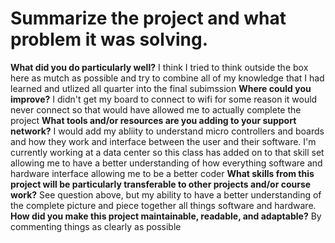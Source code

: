 # Summarize the project and what problem it was solving.
**What did you do particularly well?**
I think I tried to think outside the box here as mutch as possible and try to combine all of my knowledge that I had learned and utlized all quarter into the final subimssion
**Where could you improve?**
I didn't get my board to connect to wifi for some reason it would never connect so that would have allowed me to actually complete the project
**What tools and/or resources are you adding to your support network?**
I would add my abliity to understand micro controllers and boards and how they work and interface between the user and their software. I'm currently working at a data center so this class has added on to that skill set allowing me to have a better understanding of how everything software and hardware interface allowing me to be a better coder
**What skills from this project will be particularly transferable to other projects and/or course work?**
See question above, but my ability to have a better understanding of the complete picture and piece together all things software and hardware.
**How did you make this project maintainable, readable, and adaptable?**
By commenting things as clearly as possible
